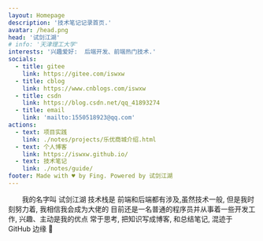 ```yaml
---
layout: Homepage
description: '技术笔记记录首页.'
avatar: /head.png
head: '试剑江湖'
# info: '天津理工大学'
interests: '兴趣爱好:  后端开发、前端热门技术.'
socials:
  - title: gitee
    link: https://gitee.com/iswxw
  - title: cblog
    link: https://www.cnblogs.com/iswxw
  - title: csdn
    link: https://blog.csdn.net/qq_41893274
  - title: email
    link: 'mailto:1550518923@qq.com'
actions:
  - text: 项目实践
    link: ./notes/projects/乐优商城介绍.html
  - text: 个人博客
    link: https://iswxw.github.io/
  - text: 技术笔记
    link: ./notes/guide/
footer: Made with ♥ by Fing. Powered by 试剑江湖
---
```


&emsp;&emsp;我的名字叫 试剑江湖 技术栈是 前端和后端都有涉及,虽然技术一般, 但是我时刻努力着,
我相信我会成为大佬的
目前还是一名普通的程序员并从事着一些开发工作, 兴趣、主动是我的优点
常于思考, 把知识写成博客, 和总结笔记, 混迹于 GitHub 边缘 :dizzy:
